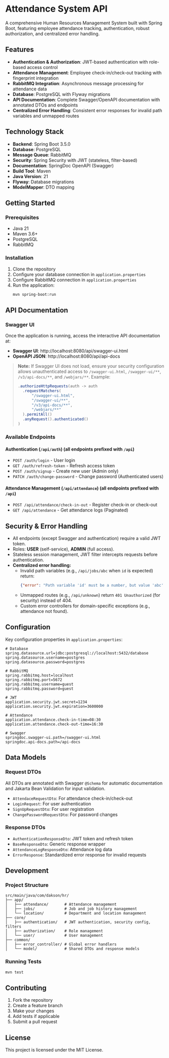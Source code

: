 # Attendance System API

A comprehensive Human Resources Management System built with Spring Boot, featuring employee attendance tracking, authentication, robust authorization, and centralized error handling.

## Features

- **Authentication & Authorization**: JWT-based authentication with role-based access control
- **Attendance Management**: Employee check-in/check-out tracking with fingerprint integration
- **RabbitMQ Integration**: Asynchronous message processing for attendance data
- **Database**: PostgreSQL with Flyway migrations
- **API Documentation**: Complete Swagger/OpenAPI documentation with annotated DTOs and endpoints
- **Centralized Error Handling**: Consistent error responses for invalid path variables and unmapped routes

## Technology Stack

- **Backend**: Spring Boot 3.5.0
- **Database**: PostgreSQL
- **Message Queue**: RabbitMQ
- **Security**: Spring Security with JWT (stateless, filter-based)
- **Documentation**: SpringDoc OpenAPI (Swagger)
- **Build Tool**: Maven
- **Java Version**: 21
- **Flyway**: Database migrations
- **ModelMapper**: DTO mapping

## Getting Started

### Prerequisites

- Java 21
- Maven 3.6+
- PostgreSQL
- RabbitMQ

### Installation

1. Clone the repository
2. Configure your database connection in `application.properties`
3. Configure RabbitMQ connection in `application.properties`
4. Run the application:
   ```bash
   mvn spring-boot:run
   ```

## API Documentation

### Swagger UI

Once the application is running, access the interactive API documentation at:

- **Swagger UI**: http://localhost:8080/api/swagger-ui.html
- **OpenAPI JSON**: http://localhost:8080/api/api-docs

> **Note:** If Swagger UI does not load, ensure your security configuration allows unauthenticated access to `/swagger-ui.html`, `/swagger-ui/**`, `/v3/api-docs/**`, and `/webjars/**`. Example:
>
> ```java
> .authorizeHttpRequests(auth -> auth
>   .requestMatchers(
>       "/swagger-ui.html",
>       "/swagger-ui/**",
>       "/v3/api-docs/**",
>       "/webjars/**"
>   ).permitAll()
>   .anyRequest().authenticated()
> )
> ```

### Available Endpoints

#### Authentication (`/api/auth`) (all endpoints prefixed with `/api`)
- `POST /auth/login` - User login
- `GET /auth/refresh-token` - Refresh access token
- `POST /auth/signup` - Create new user (Admin only)
- `PATCH /auth/change-password` - Change password (Authenticated users)

#### Attendance Management (`/api/attendance`) (all endpoints prefixed with `/api`)
- `POST /api/attendance/check-in-out` - Register check-in or check-out
- `GET /api/attendance` - Get attendance logs (Paginated)

## Security & Error Handling

- All endpoints (except Swagger and authentication) require a valid JWT token.
- Roles: **USER** (self-service), **ADMIN** (full access).
- Stateless session management, JWT filter intercepts requests before authentication.
- **Centralized error handling:**
  - Invalid path variables (e.g., `/api/jobs/abc` when `id` is expected) return:
    ```json
    {"error": "Path variable 'id' must be a number, but value 'abc' is invalid.", "status": "BAD_REQUEST", "code": 400}
    ```
  - Unmapped routes (e.g., `/api/unknown`) return `401 Unauthorized` (for security) instead of 404.
  - Custom error controllers for domain-specific exceptions (e.g., attendance not found).

## Configuration

Key configuration properties in `application.properties`:

```properties
# Database
spring.datasource.url=jdbc:postgresql://localhost:5432/database
spring.datasource.username=postgres
spring.datasource.password=postgres

# RabbitMQ
spring.rabbitmq.host=localhost
spring.rabbitmq.port=5672
spring.rabbitmq.username=guest
spring.rabbitmq.password=guest

# JWT
application.security.jwt.secret=1234
application.security.jwt.expiration=3600000

# Attendance
application.attendance.check-in-time=08:30
application.attendance.check-out-time=16:30

# Swagger
springdoc.swagger-ui.path=/swagger-ui.html
springdoc.api-docs.path=/api-docs
```

## Data Models

### Request DTOs

All DTOs are annotated with Swagger `@Schema` for automatic documentation and Jakarta Bean Validation for input validation.

- `AttendaceRequestDto`: For attendance check-in/check-out
- `LoginRequest`: For user authentication
- `SignUpRequestDto`: For user registration
- `ChangePasswordRequestDto`: For password changes

### Response DTOs

- `AuthenticationResponseDto`: JWT token and refresh token
- `BaseResponseDto`: Generic response wrapper
- `AttendanceLogResponseDto`: Attendance log data
- `ErrorResponse`: Standardized error response for invalid requests

## Development

### Project Structure

```
src/main/java/com/dakson/hr/
├── app/
│   ├── attendance/       # Attendance management
│   ├── jobs/             # Job and job history management
│   └── location/         # Department and location management
├── core/
│   ├── authentication/   # JWT authentication, security config, filters
│   ├── authorization/    # Role management
│   └── user/             # User management
├── common/
│   ├── error_controller/ # Global error handlers
│   └── model/            # Shared DTOs and response models
```

### Running Tests

```bash
mvn test
```

## Contributing

1. Fork the repository
2. Create a feature branch
3. Make your changes
4. Add tests if applicable
5. Submit a pull request

## License

This project is licensed under the MIT License. 
